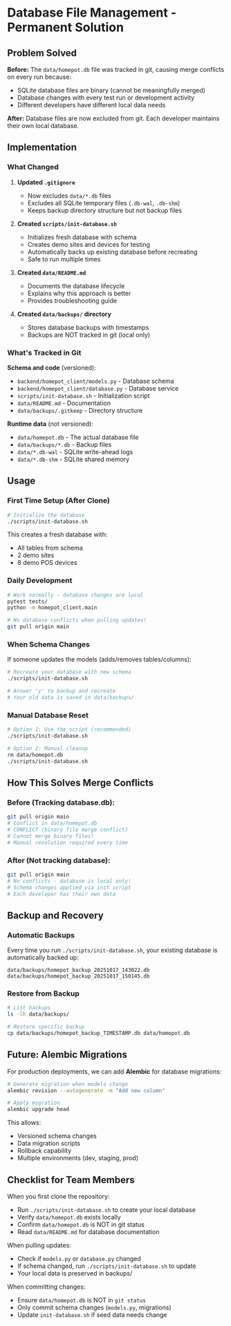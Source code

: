 # Database File Management - Permanent Solution

## Problem Solved

**Before:** The `data/homepot.db` file was tracked in git, causing merge conflicts on every run because:
- SQLite database files are binary (cannot be meaningfully merged)
- Database changes with every test run or development activity
- Different developers have different local data needs

**After:** Database files are now excluded from git. Each developer maintains their own local database.

## Implementation

### What Changed

1. **Updated `.gitignore`**
   - Now excludes `data/*.db` files
   - Excludes all SQLite temporary files (`.db-wal`, `.db-shm`)
   - Keeps backup directory structure but not backup files

2. **Created `scripts/init-database.sh`**
   - Initializes fresh database with schema
   - Creates demo sites and devices for testing
   - Automatically backs up existing database before recreating
   - Safe to run multiple times

3. **Created `data/README.md`**
   - Documents the database lifecycle
   - Explains why this approach is better
   - Provides troubleshooting guide

4. **Created `data/backups/` directory**
   - Stores database backups with timestamps
   - Backups are NOT tracked in git (local only)

### What's Tracked in Git

**Schema and code** (versioned):
- `backend/homepot_client/models.py` - Database schema
- `backend/homepot_client/database.py` - Database service
- `scripts/init-database.sh` - Initialization script
- `data/README.md` - Documentation
- `data/backups/.gitkeep` - Directory structure

**Runtime data** (not versioned):
- `data/homepot.db` - The actual database file
- `data/backups/*.db` - Backup files
- `data/*.db-wal` - SQLite write-ahead logs
- `data/*.db-shm` - SQLite shared memory

## Usage

### First Time Setup (After Clone)

```bash
# Initialize the database
./scripts/init-database.sh
```

This creates a fresh database with:
- All tables from schema
- 2 demo sites
- 8 demo POS devices

### Daily Development

```bash
# Work normally - database changes are local
pytest tests/
python -m homepot_client.main

# No database conflicts when pulling updates!
git pull origin main
```

### When Schema Changes

If someone updates the models (adds/removes tables/columns):

```bash
# Recreate your database with new schema
./scripts/init-database.sh

# Answer 'y' to backup and recreate
# Your old data is saved in data/backups/
```

### Manual Database Reset

```bash
# Option 1: Use the script (recommended)
./scripts/init-database.sh

# Option 2: Manual cleanup
rm data/homepot.db
./scripts/init-database.sh
```

## How This Solves Merge Conflicts

### Before (Tracking database.db):

```bash
git pull origin main
# Conflict in data/homepot.db
# CONFLICT (binary file merge conflict)
# Cannot merge binary files!
# Manual resolution required every time
```

### After (Not tracking database):

```bash
git pull origin main
# No conflicts - database is local only!
# Schema changes applied via init script
# Each developer has their own data
```

## Backup and Recovery

### Automatic Backups

Every time you run `./scripts/init-database.sh`, your existing database is automatically backed up:

```
data/backups/homepot_backup_20251017_143022.db
data/backups/homepot_backup_20251017_150145.db
```

### Restore from Backup

```bash
# List backups
ls -lh data/backups/

# Restore specific backup
cp data/backups/homepot_backup_TIMESTAMP.db data/homepot.db
```

## Future: Alembic Migrations

For production deployments, we can add **Alembic** for database migrations:

```bash
# Generate migration when models change
alembic revision --autogenerate -m "Add new column"

# Apply migration
alembic upgrade head
```

This allows:
- Versioned schema changes
- Data migration scripts
- Rollback capability
- Multiple environments (dev, staging, prod)

## Checklist for Team Members

When you first clone the repository:

- Run `./scripts/init-database.sh` to create your local database
- Verify `data/homepot.db` exists locally
- Confirm `data/homepot.db` is NOT in git status
- Read `data/README.md` for database documentation

When pulling updates:

- Check if `models.py` or `database.py` changed
- If schema changed, run `./scripts/init-database.sh` to update
- Your local data is preserved in backups/

When committing changes:

- Ensure `data/homepot.db` is NOT in `git status`
- Only commit schema changes (`models.py`, migrations)
- Update `init-database.sh` if seed data needs change
  